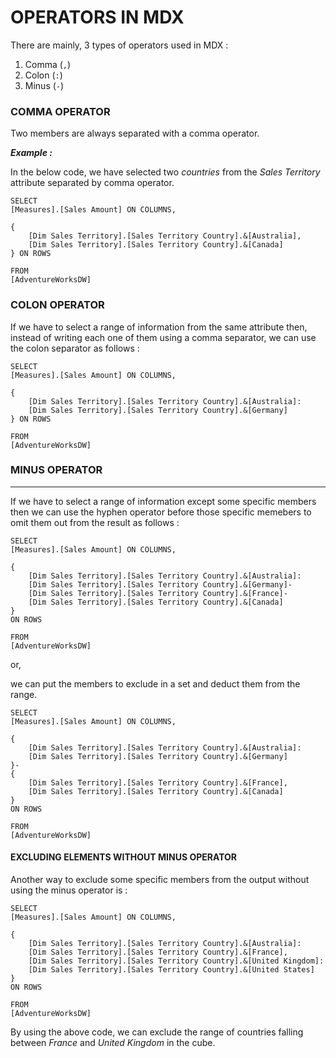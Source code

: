 # OPERATORS IN MDX

There are mainly, 3 types of operators used in MDX :

1. Comma (`,`)
1. Colon (`:`)
1. Minus (`-`)

### COMMA OPERATOR

Two members are always separated with a comma operator.

***Example :***

In the below code, we have selected two *countries* from the *Sales Territory* attribute separated by comma operator.

```mdx
SELECT
[Measures].[Sales Amount] ON COLUMNS,

{
	[Dim Sales Territory].[Sales Territory Country].&[Australia],
	[Dim Sales Territory].[Sales Territory Country].&[Canada]
} ON ROWS

FROM
[AdventureWorksDW]
```
### COLON OPERATOR

If we have to select a range of information from the same attribute then, instead of writing each one of them using a comma separator, we can use the colon separator as follows :

```mdx
SELECT
[Measures].[Sales Amount] ON COLUMNS,

{
	[Dim Sales Territory].[Sales Territory Country].&[Australia]:
	[Dim Sales Territory].[Sales Territory Country].&[Germany]
} ON ROWS

FROM
[AdventureWorksDW]
```
### MINUS OPERATOR
---
If we have to select a range of information except some specific members then we can use the hyphen operator before those specific memebers to omit them out from the result as follows :

```mdx
SELECT
[Measures].[Sales Amount] ON COLUMNS,

{
	[Dim Sales Territory].[Sales Territory Country].&[Australia]:
	[Dim Sales Territory].[Sales Territory Country].&[Germany]-
	[Dim Sales Territory].[Sales Territory Country].&[France]-
	[Dim Sales Territory].[Sales Territory Country].&[Canada]
}
ON ROWS

FROM
[AdventureWorksDW]
```
or,

we can put the members to exclude in a set and deduct them from the range.

```mdx
SELECT
[Measures].[Sales Amount] ON COLUMNS,

{
	[Dim Sales Territory].[Sales Territory Country].&[Australia]:
	[Dim Sales Territory].[Sales Territory Country].&[Germany]
}-
{
	[Dim Sales Territory].[Sales Territory Country].&[France],
	[Dim Sales Territory].[Sales Territory Country].&[Canada]
}
ON ROWS

FROM
[AdventureWorksDW]
```
#### EXCLUDING ELEMENTS WITHOUT MINUS OPERATOR

Another way to exclude some specific members from the output without using the minus operator is :

```mdx
SELECT
[Measures].[Sales Amount] ON COLUMNS,

{
	[Dim Sales Territory].[Sales Territory Country].&[Australia]:
	[Dim Sales Territory].[Sales Territory Country].&[France],
	[Dim Sales Territory].[Sales Territory Country].&[United Kingdom]:
	[Dim Sales Territory].[Sales Territory Country].&[United States]
}
ON ROWS

FROM
[AdventureWorksDW]
```
By using the above code, we can exclude the range of countries falling between *France* and *United Kingdom* in the cube.
